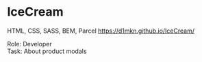 # IceCream
HTML, CSS, SASS, BEM, Parcel
https://d1mkn.github.io/IceCream/

Role: Developer <br>
Task: About product modals
